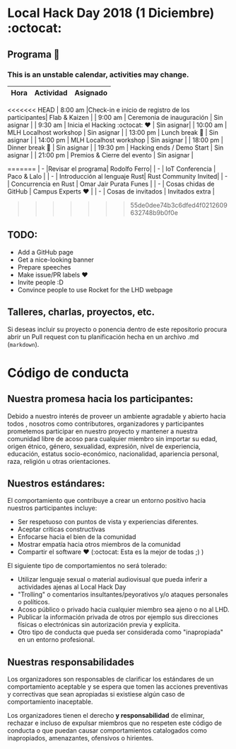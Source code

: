 # Local Hack Day 2018 (1 Diciembre) :octocat:

## Programa :calendar:
### This is an unstable calendar, activities may change.

| Hora | Actividad | Asignado |
|------|-----------|----------|
<<<<<<< HEAD
| 8:00 am |Check-in e inicio de registro de los participantes| Flab & Kaizen |
| 9:00 am | Ceremonia de inauguración | Sin asignar |
| 9:30 am | Inicia el Hacking :octocat: :heart: | Sin asignar|
| 10:00 am | MLH Localhost workshop | Sin asignar |
| 13:00 pm | Lunch break :pizza: | Sin asignar |
| 14:00 pm | MLH Localhost workshop | Sin asignar |
| 18:00 pm | Dinner break :pizza: | Sin asignar |
| 19:30 pm | Hacking ends / Demo Start | Sin asignar |
| 21:00 pm | Premios & Cierre del evento | Sin asignar |

<!-- 22:00 pm Una pedota ;) -->
=======
| - |Revisar el programa| Rodolfo Ferro|
| - | IoT Conferencia | Paco & Lalo |
| - | Introducción al lenguaje Rust| Rust Community Invited|
| - | Concurrencia en Rust | Omar Jair Purata Funes |
| - | Cosas chidas de GitHub | Campus Experts :heart: |
| - | Cosas de invitados | Invitados extra |
>>>>>>> 55de0dee74b3c6dfed4f0212609632748b9b0f0e

## TODO:
* Add a GitHub page
* Get a nice-looking banner
* Prepare speeches
* Make issue/PR labels :heart:
* Invite people :D
* Convince people to use Rocket for the LHD webpage

## Talleres, charlas, proyectos, etc.

Si deseas incluir su proyecto o ponencia dentro de este repositorio procura
abrir un Pull request con tu planificación hecha en un archivo .md (`markdown`).

# Código de conducta

## Nuestra promesa hacia los participantes:

Debido a nuestro interés de proveer un ambiente agradable y abierto hacia todos
, nosotros como contributores, organizadores y participantes prometemos
participar en nuestro proyecto y mantener a nuestra comunidad libre de acoso
para cualquier miembro sin importar su edad, origen étnico, género, sexualidad,
expresión, nivel de experiencia, educación, estatus socio-económico,
nacionalidad, apariencia personal, raza, religión u otras orientaciones.

## Nuestros estándares:

El comportamiento que contribuye a crear un entorno positivo hacia nuestros
participantes incluye:

* Ser respetuoso con puntos de vista y experiencias diferentes.
* Aceptar críticas constructivas
* Enfocarse hacia el bien de la comunidad
* Mostrar empatía hacia otros miembros de la comunidad
* Compartir el software :heart: (:octocat: Esta es la mejor de todas ;) )

El siguiente tipo de comportamientos no será tolerado:

* Utilizar lenguaje sexual o material audiovisual que pueda inferir a
actividades ajenas al Local Hack Day
* "Trolling" o comentarios insultantes/peyorativos y/o ataques personales o
políticos.
* Acoso público o privado hacia cualquier miembro sea ajeno o no al LHD.
* Publicar la información privada de otros por ejemplo sus direcciones físicas
o electrónicas sin autorización previa y explícita.
* Otro tipo de conducta que pueda ser considerada como "inapropiada" en un
entorno profesional.

## Nuestras responsabilidades

Los organizadores son responsables de clarificar los estándares de un
comportamiento aceptable y se espera que tomen las acciones preventivas y
correctivas que sean apropiadas si existiese algún caso de comportamiento
inaceptable.

Los organizadores tienen el derecho **y responsabilidad** de eliminar, rechazar e
incluso de expulsar miembros que no respeten este código de conducta o que
puedan causar comportamientos catalogados como inapropiados, amenazantes,
ofensivos o hirientes.
